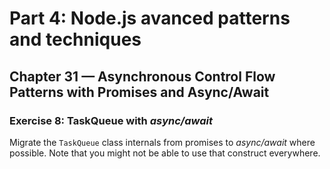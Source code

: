 # Part 4: Node.js avanced patterns and techniques
## Chapter 31 &mdash; Asynchronous Control Flow Patterns with Promises and Async/Await
### Exercise 8: TaskQueue with *async/await*
Migrate the `TaskQueue` class internals from promises to *async/await* where possible. Note that you might not be able to use that construct everywhere.

